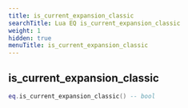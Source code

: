 ```yaml
---
title: is_current_expansion_classic
searchTitle: Lua EQ is_current_expansion_classic
weight: 1
hidden: true
menuTitle: is_current_expansion_classic
---
```

## is_current_expansion_classic
```lua
eq.is_current_expansion_classic() -- bool
```